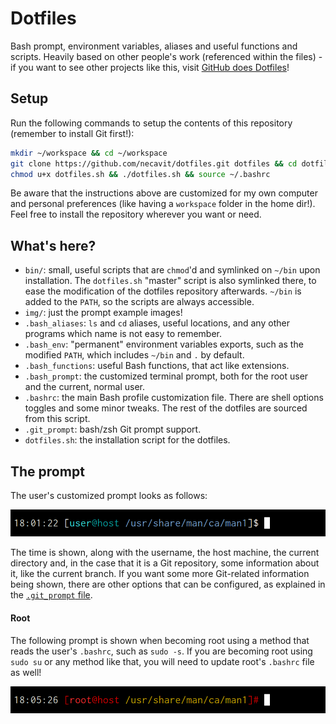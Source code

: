 # Dotfiles

Bash prompt, environment variables, aliases and useful functions and scripts. Heavily based on other people's work (referenced within the files) - if you want to see other projects like this, visit [GitHub does Dotfiles](https://dotfiles.github.io)!

## Setup

Run the following commands to setup the contents of this repository (remember to install Git first!):

```bash
mkdir ~/workspace && cd ~/workspace
git clone https://github.com/necavit/dotfiles.git dotfiles && cd dotfiles
chmod u+x dotfiles.sh && ./dotfiles.sh && source ~/.bashrc
```

Be aware that the instructions above are customized for my own computer and personal preferences (like having a `workspace` folder in the home dir!). Feel free to install the repository wherever you want or need.

## What's here?

* `bin/`: small, useful scripts that are `chmod`'d and symlinked on `~/bin` upon installation. The `dotfiles.sh` "master" script is also symlinked there, to ease the modification of the dotfiles repository afterwards. `~/bin` is added to the `PATH`, so the scripts are always accessible.
* `img/`: just the prompt example images!
* `.bash_aliases`: `ls` and `cd` aliases, useful locations, and any other programs which name is not easy to remember.
* `.bash_env`: "permanent" environment variables exports, such as the modified `PATH`, which includes `~/bin` and `.` by default.
* `.bash_functions`: useful Bash functions, that act like extensions.
* `.bash_prompt`: the customized terminal prompt, both for the root user and the current, normal user.
* `.bashrc`: the main Bash profile customization file. There are shell options toggles and some minor tweaks. The rest of the dotfiles are sourced from this script.
* `.git_prompt`: bash/zsh Git prompt support.
* `dotfiles.sh`: the installation script for the dotfiles.

## The prompt

The user's customized prompt looks as follows:

![Customized Root Prompt](img/prompt.png)

The time is shown, along with the username, the host machine, the current directory and, in the case that it is a Git repository, some information about it, like the current branch. If you want some more Git-related information being shown, there are other options that can be configured, as explained in the [`.git_prompt` file](./.git_prompt).

#### Root

The following prompt is shown when becoming root using a method that reads the user's `.bashrc`, such as `sudo -s`. If you are becoming root using `sudo su` or any method like that, you will need to update root's `.bashrc` file as well!

![Customized Root Prompt](img/prompt_root.png)
